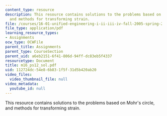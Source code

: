 ```yaml
---
content_type: resource
description: This resource contains solutions to the problems based on Mohr's circle,
  and methods for transforming strain.
file: /courses/16-01-unified-engineering-i-ii-iii-iv-fall-2005-spring-2006/112724dc54e86b831f5f31d5b420ab20_m16_ps12_sol.pdf
file_type: application/pdf
learning_resource_types:
- Assignments
ocw_type: OCWFile
parent_title: Assignments
parent_type: CourseSection
parent_uid: a6eb2151-6f41-806d-94ff-dc83eb5f4337
resourcetype: Document
title: m16_ps12_sol.pdf
uid: 112724dc-54e8-6b83-1f5f-31d5b420ab20
video_files:
  video_thumbnail_file: null
video_metadata:
  youtube_id: null
---
```

This resource contains solutions to the problems based on Mohr's circle, and methods for transforming strain.

